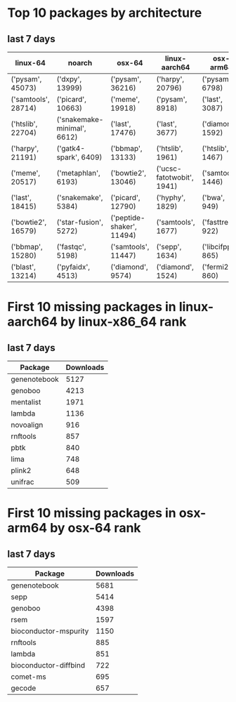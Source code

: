 # Top 10 packages by architecture
## last 7 days
|linux-64 | noarch | osx-64 | linux-aarch64 | osx-arm64 | 
|-|-|-|-|-|
|('pysam', 45073) |('dxpy', 13999) |('pysam', 36216) |('harpy', 20796) |('pysam', 6798) |
|('samtools', 28714) |('picard', 10663) |('meme', 19918) |('pysam', 8918) |('last', 3087) |
|('htslib', 22704) |('snakemake-minimal', 6612) |('last', 17476) |('last', 3677) |('diamond', 1592) |
|('harpy', 21191) |('gatk4-spark', 6409) |('bbmap', 13133) |('htslib', 1961) |('htslib', 1467) |
|('meme', 20517) |('metaphlan', 6193) |('bowtie2', 13046) |('ucsc-fatotwobit', 1941) |('samtools', 1446) |
|('last', 18415) |('snakemake', 5384) |('picard', 12790) |('hyphy', 1829) |('bwa', 949) |
|('bowtie2', 16579) |('star-fusion', 5272) |('peptide-shaker', 11494) |('samtools', 1677) |('fasttree', 922) |
|('bbmap', 15280) |('fastqc', 5198) |('samtools', 11447) |('sepp', 1634) |('libcifpp', 865) |
|('blast', 13214) |('pyfaidx', 4513) |('diamond', 9574) |('diamond', 1524) |('fermi2', 860) |
# First 10 missing packages in linux-aarch64 by linux-x86_64 rank
## last 7 days

| Package | Downloads |
| - | - |
| genenotebook | 5127 | 
| genoboo | 4213 | 
| mentalist | 1971 | 
| lambda | 1136 | 
| novoalign | 916 | 
| rnftools | 857 | 
| pbtk | 840 | 
| lima | 748 | 
| plink2 | 648 | 
| unifrac | 509 | 
# First 10 missing packages in osx-arm64 by osx-64 rank
## last 7 days

| Package | Downloads |
| - | - |
| genenotebook | 5681 | 
| sepp | 5414 | 
| genoboo | 4398 | 
| rsem | 1597 | 
| bioconductor-mspurity | 1150 | 
| rnftools | 885 | 
| lambda | 851 | 
| bioconductor-diffbind | 722 | 
| comet-ms | 695 | 
| gecode | 657 | 
